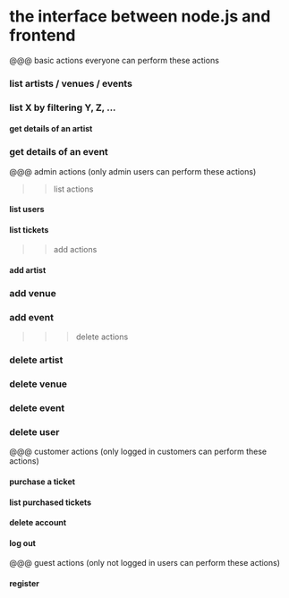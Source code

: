 # the interface between node.js and frontend


@@@ basic actions
everyone can perform these actions 
### list artists / venues / events
### list X by filtering Y, Z, ...
#### get details of an artist
### get details of an event


@@@ admin actions (only admin users can perform these actions)
>> list actions
#### list users
#### list tickets
>> add actions
#### add artist
### add venue
### add event
>>> delete actions
### delete artist
### delete venue
### delete event
### delete user


@@@ customer actions (only logged in customers can perform these actions)
#### purchase a ticket
#### list purchased tickets
#### delete account
#### log out


@@@ guest actions (only not logged in users can perform these actions)
#### register